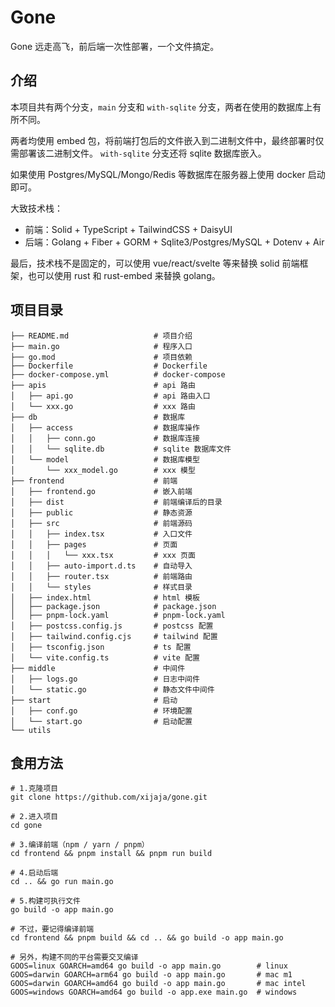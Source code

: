 # Gone

Gone 远走高飞，前后端一次性部署，一个文件搞定。

## 介绍

本项目共有两个分支，`main` 分支和 `with-sqlite` 分支，两者在使用的数据库上有所不同。

两者均使用 embed 包，将前端打包后的文件嵌入到二进制文件中，最终部署时仅需部署该二进制文件。 `with-sqlite` 分支还将 sqlite 数据库嵌入。

如果使用 Postgres/MySQL/Mongo/Redis 等数据库在服务器上使用 docker 启动即可。

大致技术栈：

- 前端：Solid + TypeScript + TailwindCSS + DaisyUI
- 后端：Golang + Fiber + GORM + Sqlite3/Postgres/MySQL + Dotenv + Air

最后，技术栈不是固定的，可以使用 vue/react/svelte 等来替换 solid 前端框架，也可以使用 rust 和 rust-embed 来替换 golang。

## 项目目录

```
├── README.md                   # 项目介绍
├── main.go                     # 程序入口
├── go.mod                      # 项目依赖
├── Dockerfile                  # Dockerfile
├── docker-compose.yml          # docker-compose
├── apis                        # api 路由
│   ├── api.go                  # api 路由入口
│   └── xxx.go                  # xxx 路由
├── db                          # 数据库
│   ├── access                  # 数据库操作
│   │   ├── conn.go             # 数据库连接
│   │   └── sqlite.db           # sqlite 数据库文件
│   └── model                   # 数据库模型
│       └── xxx_model.go        # xxx 模型
├── frontend                    # 前端
│   ├── frontend.go             # 嵌入前端
│   ├── dist                    # 前端编译后的目录
│   ├── public                  # 静态资源
│   ├── src                     # 前端源码
│   │   ├── index.tsx           # 入口文件
│   │   ├── pages               # 页面
│   │   │   └── xxx.tsx         # xxx 页面
│   │   ├── auto-import.d.ts    # 自动导入
│   │   ├── router.tsx          # 前端路由
│   │   └── styles              # 样式目录
│   ├── index.html              # html 模板
│   ├── package.json            # package.json
│   ├── pnpm-lock.yaml          # pnpm-lock.yaml
│   ├── postcss.config.js       # postcss 配置
│   ├── tailwind.config.cjs     # tailwind 配置
│   ├── tsconfig.json           # ts 配置
│   └── vite.config.ts          # vite 配置
├── middle                      # 中间件
│   ├── logs.go                 # 日志中间件
│   └── static.go               # 静态文件中间件
├── start                       # 启动
│   ├── conf.go                 # 环境配置
│   └── start.go                # 启动配置
└── utils
```

## 食用方法

```
# 1.克隆项目
git clone https://github.com/xijaja/gone.git

# 2.进入项目
cd gone

# 3.编译前端（npm / yarn / pnpm）
cd frontend && pnpm install && pnpm run build

# 4.启动后端
cd .. && go run main.go

# 5.构建可执行文件
go build -o app main.go

# 不过，要记得编译前端
cd frontend && pnpm build && cd .. && go build -o app main.go

# 另外，构建不同的平台需要交叉编译
GOOS=linux GOARCH=amd64 go build -o app main.go        # linux
GOOS=darwin GOARCH=arm64 go build -o app main.go       # mac m1
GOOS=darwin GOARCH=amd64 go build -o app main.go       # mac intel
GOOS=windows GOARCH=amd64 go build -o app.exe main.go  # windows
```